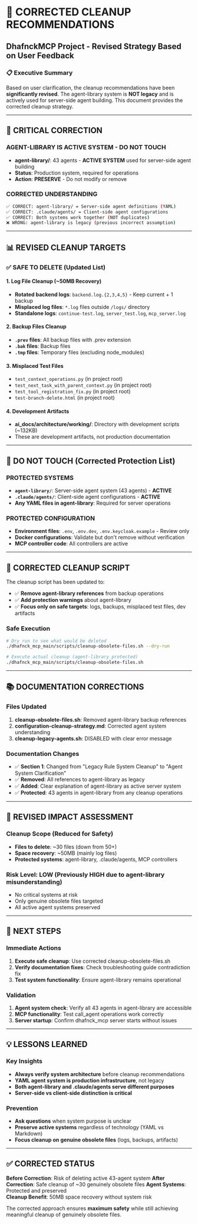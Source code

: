 # 🔧 **CORRECTED CLEANUP RECOMMENDATIONS** 
## DhafnckMCP Project - Revised Strategy Based on User Feedback

### **📋 Executive Summary**

Based on user clarification, the cleanup recommendations have been **significantly revised**. The agent-library system is **NOT legacy** and is actively used for server-side agent building. This document provides the corrected cleanup strategy.

---

## **🚨 CRITICAL CORRECTION**

### **AGENT-LIBRARY IS ACTIVE SYSTEM - DO NOT TOUCH**
- **agent-library/**: 43 agents - **ACTIVE SYSTEM** used for server-side agent building  
- **Status**: Production system, required for operations
- **Action**: **PRESERVE** - Do not modify or remove

### **CORRECTED UNDERSTANDING**
```bash
✅ CORRECT: agent-library/ = Server-side agent definitions (YAML)
✅ CORRECT: .claude/agents/ = Client-side agent configurations  
✅ CORRECT: Both systems work together (NOT duplicates)
❌ WRONG: agent-library is legacy (previous incorrect assumption)
```

---

## **📊 REVISED CLEANUP TARGETS**

### **✅ SAFE TO DELETE** (Updated List)

#### **1. Log File Cleanup (~50MB Recovery)**
- **Rotated backend logs**: `backend.log.{2,3,4,5}` - Keep current + 1 backup
- **Misplaced log files**: `*.log` files outside `/logs/` directory
- **Standalone logs**: `continue-test.log`, `server_test.log`, `mcp_server.log`

#### **2. Backup Files Cleanup**
- **`.prev` files**: All backup files with .prev extension
- **`.bak` files**: Backup files  
- **`.tmp` files**: Temporary files (excluding node_modules)

#### **3. Misplaced Test Files**
- `test_context_operations.py` (in project root)
- `test_next_task_with_parent_context.py` (in project root)  
- `test_tool_registration_fix.py` (in project root)
- `test-branch-delete.html` (in project root)

#### **4. Development Artifacts**
- **ai_docs/architecture/working/**: Directory with development scripts (~132KB)
- These are development artifacts, not production documentation

---

## **🚫 DO NOT TOUCH** (Corrected Protection List)

### **PROTECTED SYSTEMS**
- **`agent-library/`**: Server-side agent system (43 agents) - **ACTIVE**
- **`.claude/agents/`**: Client-side agent configurations - **ACTIVE**  
- **Any YAML files in agent-library**: Required for server operations

### **PROTECTED CONFIGURATION**
- **Environment files**: `.env`, `.env.dev`, `.env.keycloak.example` - Review only
- **Docker configurations**: Validate but don't remove without verification
- **MCP controller code**: All controllers are active

---

## **🔧 CORRECTED CLEANUP SCRIPT**

The cleanup script has been updated to:
- ✅ **Remove agent-library references** from backup operations
- ✅ **Add protection warnings** about agent-library
- ✅ **Focus only on safe targets**: logs, backups, misplaced test files, dev artifacts

### **Safe Execution**
```bash
# Dry run to see what would be deleted
./dhafnck_mcp_main/scripts/cleanup-obsolete-files.sh --dry-run

# Execute actual cleanup (agent-library protected)
./dhafnck_mcp_main/scripts/cleanup-obsolete-files.sh
```

---

## **📚 DOCUMENTATION CORRECTIONS**

### **Files Updated**
1. **cleanup-obsolete-files.sh**: Removed agent-library backup references
2. **configuration-cleanup-strategy.md**: Corrected agent system understanding
3. **cleanup-legacy-agents.sh**: DISABLED with clear error message

### **Documentation Changes**
- ✅ **Section 1**: Changed from "Legacy Rule System Cleanup" to "Agent System Clarification"
- ✅ **Removed**: All references to agent-library as legacy
- ✅ **Added**: Clear explanation of agent-library as active server system
- ✅ **Protected**: 43 agents in agent-library from any cleanup operations

---

## **🎯 REVISED IMPACT ASSESSMENT**

### **Cleanup Scope (Reduced for Safety)**
- **Files to delete**: ~30 files (down from 50+)
- **Space recovery**: ~50MB (mainly log files)
- **Protected systems**: agent-library, .claude/agents, MCP controllers

### **Risk Level**: **LOW** (Previously HIGH due to agent-library misunderstanding)
- No critical systems at risk
- Only genuine obsolete files targeted
- All active agent systems preserved

---

## **🔄 NEXT STEPS**

### **Immediate Actions**
1. **Execute safe cleanup**: Use corrected cleanup-obsolete-files.sh
2. **Verify documentation fixes**: Check troubleshooting guide contradiction fix
3. **Test system functionality**: Ensure agent-library remains operational

### **Validation**
1. **Agent system check**: Verify all 43 agents in agent-library are accessible
2. **MCP functionality**: Test call_agent operations work correctly
3. **Server startup**: Confirm dhafnck_mcp server starts without issues

---

## **💡 LESSONS LEARNED**

### **Key Insights**
- **Always verify system architecture** before cleanup recommendations
- **YAML agent system is production infrastructure**, not legacy
- **Both agent-library and .claude/agents serve different purposes**
- **Server-side vs client-side distinction is critical**

### **Prevention**
- **Ask questions** when system purpose is unclear
- **Preserve active systems** regardless of technology (YAML vs Markdown)
- **Focus cleanup on genuine obsolete files** (logs, backups, artifacts)

---

## **✅ CORRECTED STATUS**

**Before Correction**: Risk of deleting active 43-agent system
**After Correction**: Safe cleanup of ~30 genuinely obsolete files
**Agent Systems**: Protected and preserved  
**Cleanup Benefit**: 50MB space recovery without system risk

The corrected approach ensures **maximum safety** while still achieving meaningful cleanup of genuinely obsolete files.